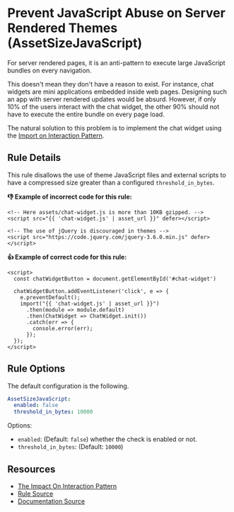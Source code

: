 # Prevent JavaScript Abuse on Server Rendered Themes (AssetSizeJavaScript)

For server rendered pages, it is an anti-pattern to execute large JavaScript bundles on every navigation.

This doesn't mean they don't have a reason to exist. For instance, chat widgets are mini applications embedded inside web pages. Designing such an app with server rendered updates would be absurd. However, if only 10% of the users interact with the chat widget, the other 90% should not have to execute the entire bundle on every page load.

The natural solution to this problem is to implement the chat widget using the [Import on Interaction Pattern][ioip].

## Rule Details

This rule disallows the use of theme JavaScript files and external scripts to have a compressed size greater than a configured `threshold_in_bytes`.

**:-1: Example of incorrect code for this rule:**
```liquid
<!-- Here assets/chat-widget.js is more than 10KB gzipped. -->
<script src="{{ 'chat-widget.js' | asset_url }}" defer></script>

<!-- The use of jQuery is discouraged in themes -->
<script src="https://code.jquery.com/jquery-3.6.0.min.js" defer></script>
```

**:+1: Example of correct code for this rule:**
```liquid
<script>
  const chatWidgetButton = document.getElementById('#chat-widget')

  chatWidgetButton.addEventListener('click', e => {
    e.preventDefault();
    import("{{ 'chat-widget.js' | asset_url }}")
      .then(module => module.default)
      .then(ChatWidget => ChatWidget.init())
      .catch(err => {
        console.error(err);
      });
  });
</script>
```

## Rule Options

The default configuration is the following.

```yaml
AssetSizeJavaScript:
  enabled: false
  threshold_in_bytes: 10000
```

Options:

- `enabled`: (Default: `false`) whether the check is enabled or not.
- `threshold_in_bytes`: (Default: `10000`)

## Resources

- [The Impact On Interaction Pattern][ioip]
- [Rule Source][source]
- [Documentation Source][doc]

[ioip]: https://addyosmani.com/blog/import-on-interaction/
[source]: https://github.com/Shopify/theme-check/blob/master/lib/theme_check/checks/asset_size_javascript.rb
[doc]: https://github.com/Shopify/theme-check/blob/master/docs/checks/asset_size_javascript.md
